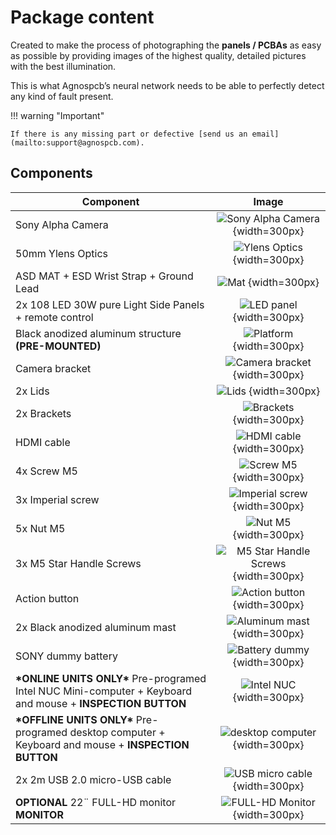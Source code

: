 #  Package content

Created to make the process of photographing the **panels / PCBAs** as easy as possible by providing images of the highest quality, detailed pictures with the best illumination.

This is what Agnospcb’s neural network needs to be able to perfectly detect any kind of fault present.

!!! warning "Important"

    If there is any missing part or defective [send us an email](mailto:support@agnospcb.com).

## Components
| Component | Image |
| --------- | :-----: |
| Sony Alpha Camera| ![Sony Alpha Camera](assets/Sony-alpha.PNG) {width=300px} |
| 50mm Ylens Optics | ![Ylens Optics](assets/ylens_lens.png) {width=300px}|
| ASD MAT + ESD Wrist Strap + Ground Lead | ![Mat](assets/mat.png) {width=300px}|
| 2x 108 LED 30W pure Light Side Panels + remote control | ![LED panel](assets/led_panel.png) {width=300px} |
| Black anodized aluminum structure **(PRE-MOUNTED)** | ![Platform](assets/platform.PNG) {width=300px}|
|Camera bracket | ![Camera bracket](assets/soporte_camara.png) {width=300px}|
|2x Lids | ![Lids](assets/tapa.png) {width=300px}|
|2x Brackets | ![Brackets](assets/soporte.png) {width=300px}|
|HDMI cable| ![HDMI cable](assets/hdmi.png) {width=300px}|
|4x Screw M5| ![Screw M5](assets/tornillo.png) {width=300px}|
|3x Imperial screw| ![Imperial screw](assets/tornillo_imperial.png) {width=300px}|
|5x Nut M5| ![Nut M5](assets/tuerca.png) {width=300px}|
|3x M5 Star Handle Screws| ![M5 Star Handle Screws](assets/tornillo_2.png) {width=300px}|
|Action button| ![Action button](assets/action_button.png) {width=300px}|
| 2x Black anodized aluminum mast | ![Aluminum mast](assets/mast.png) {width=300px}|
| SONY dummy battery | ![Battery dummy](assets/battery_dummy.png) {width=300px} |
|  **\*ONLINE UNITS ONLY\*** Pre-programed Intel NUC Mini-computer + Keyboard and mouse + **INSPECTION BUTTON** | ![Intel NUC](assets/intel_nuc.png) {width=300px} |
|  **\*OFFLINE UNITS ONLY\*** Pre-programed desktop computer + Keyboard and mouse + **INSPECTION BUTTON** | ![desktop computer](assets/Hummer_pc.png) {width=300px} |
| 2x 2m USB 2.0 micro-USB cable | ![USB micro cable](assets/usb_micro.png) {width=300px} |
| **OPTIONAL** 22¨ FULL-HD monitor **MONITOR** |![FULL-HD Monitor](assets/asus_monitor.png) {width=300px} |


